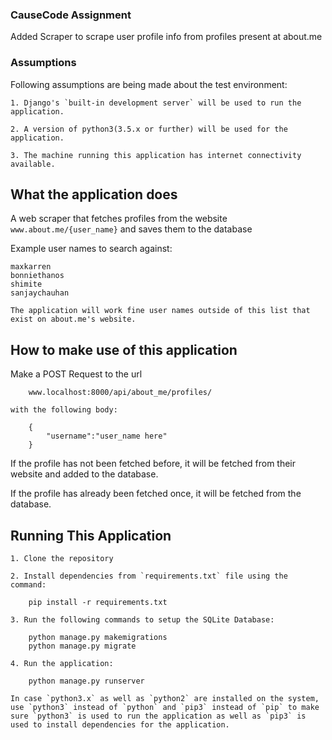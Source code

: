 ### CauseCode Assignment

Added Scraper to scrape user profile info from profiles present at  about.me

### Assumptions

Following assumptions are being made about the test environment:

    1. Django's `built-in development server` will be used to run the application.

    2. A version of python3(3.5.x or further) will be used for the application.

    3. The machine running this application has internet connectivity available.

## What the application does

A web scraper that fetches profiles from the website `www.about.me/{user_name}` and saves them to the database

Example user names to search against:

    maxkarren
    bonniethanos
    shimite
    sanjaychauhan

    The application will work fine user names outside of this list that exist on about.me's website.

## How to make use of this application

Make a POST Request to the url

        www.localhost:8000/api/about_me/profiles/

    with the following body:

        {
            "username":"user_name here"
        }

If the profile has not been fetched before, it will be fetched from their website and added to the database.

If the profile has already been fetched once, it will be fetched from the database.

## Running This Application

    1. Clone the repository

    2. Install dependencies from `requirements.txt` file using the command:

        pip install -r requirements.txt

    3. Run the following commands to setup the SQLite Database:

        python manage.py makemigrations
        python manage.py migrate

    4. Run the application:

        python manage.py runserver

    In case `python3.x` as well as `python2` are installed on the system, use `python3` instead of `python` and `pip3` instead of `pip` to make sure `python3` is used to run the application as well as `pip3` is used to install dependencies for the application.
